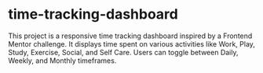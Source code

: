 # time-tracking-dashboard
This project is a responsive time tracking dashboard inspired by a Frontend Mentor challenge. It displays time spent on various activities like Work, Play, Study, Exercise, Social, and Self Care. Users can toggle between Daily, Weekly, and Monthly timeframes.
